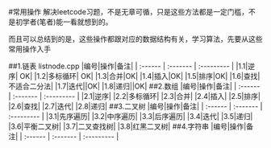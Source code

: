 #常用操作
解决leetcode习题，不是无章可循，只是这些方法都是一定门槛，不是初学者(笔者)能一看就想到的。

而且可以总结到的是，这些操作都跟对应的数据结构有关，学习算法，先要从这些常用操作入手

##1.链表 listnode.cpp
|编号|操作|备注|
|  :------ |  :-------    |   :---------   |
|1.1|逆序| OK|
|1.2|多标循环| OK|
|1.3|合并|OK|
|1.4|插入|OK|
|1.5|排序|OK|
|1.6|查找|不适合二分法|
|1.7|迭代||OK|
|1.8|递归||OK|
##2.数组
|编号|操作|备注|
|  :------ |  :-------    |   :---------   |
|2.1|逆序|
|2.2|多标循环|
|2.3|合并|
|2.4|插入|
|2.5|排序|
|2.6|查找|
|2.7|迭代|
|2.8|递归|
##3.二叉树
|编号|操作|备注|
|  :------ |  :-------    |   :---------   |
|3.1|先序遍历|
|3.2|中序遍历|
|3.3|后序遍历|
|3.4|迭代|
|3.5|递归|
|3.6|平衡二叉树|
|3.7|二叉查找树|
|3.8|红黑二叉树|
##4.字符串
|编号|操作|备注|
|  :------ |  :-------    |   :---------   |

